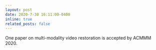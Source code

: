 ```yaml
---
layout: post
date: 2020-7-30 16:11:00-0400
inline: true
related_posts: false
---
```

One paper on multi-modality video restoration is accepted by <span class="news-badge news-badge-conference">ACMMM 2020</span>. 
